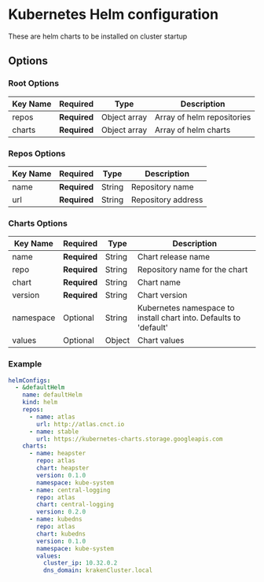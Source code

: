 # Kubernetes Helm configuration

These are helm charts to be installed on cluster startup

## Options
### Root Options
| Key Name | Required     | Type         | Description|
| -------- | ------------ | ------------ | --- |
| repos    | __Required__ | Object array | Array of helm repositories |
| charts   | __Required__ | Object array | Array of helm charts |

### Repos Options
| Key Name | Required     | Type   | Description|
| -------- | ------------ | ------ | ----- |
| name     | __Required__ | String | Repository name |
| url      | __Required__ | String | Repository address |

### Charts Options
| Key Name  | Required     | Type   | Description|
| --------- | ------------ | ------ | --- |
| name      | __Required__ | String | Chart release name |
| repo      | __Required__ | String | Repository name for the chart |
| chart     | __Required__ | String | Chart name |
| version   | __Required__ | String | Chart version |
| namespace | Optional     | String | Kubernetes namespace to install chart into. Defaults to 'default' |
| values    | Optional     | Object | Chart values |

###  Example
```yaml
helmConfigs:
  - &defaultHelm
    name: defaultHelm
    kind: helm
    repos:
      - name: atlas
        url: http://atlas.cnct.io
      - name: stable
        url: https://kubernetes-charts.storage.googleapis.com
    charts:
      - name: heapster
        repo: atlas
        chart: heapster
        version: 0.1.0
        namespace: kube-system
      - name: central-logging
        repo: atlas
        chart: central-logging
        version: 0.2.0
      - name: kubedns
        repo: atlas
        chart: kubedns
        version: 0.1.0
        namespace: kube-system
        values:
          cluster_ip: 10.32.0.2
          dns_domain: krakenCluster.local
```
